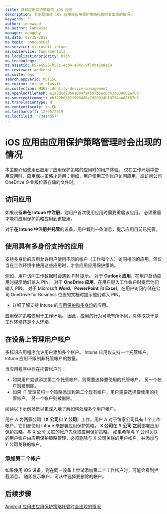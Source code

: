 ```yaml
---
title: 具有应用保护策略的 iOS 应用
description: 本主题描述 iOS 应用由应用保护策略托管时会出现的情况。
keywords: ''
author: lenewsad
ms.author: lanewsad
manager: dougeby
ms.date: 02/15/2018
ms.topic: conceptual
ms.service: microsoft-intune
ms.subservice: fundamentals
ms.localizationpriority: high
ms.technology: ''
ms.assetid: b57e6525-b57c-4cb4-a84c-9f70ba1e8e19
ms.reviewer: andcerat
ms.suite: ems
search.appverid: MET150
ms.custom: intune-classic
ms.collection: M365-identity-device-management
ms.openlocfilehash: a1a3dcd7068a004f94b97b5ec6c43c609662a76d
ms.sourcegitcommit: ebf72b038219904d6e7d20024b107f4aa68f57e6
ms.translationtype: HT
ms.contentlocale: zh-CN
ms.lasthandoff: 12/05/2019
ms.locfileid: "73414557"
---
```

# <a name="what-to-expect-when-your-ios-app-is-managed-by-app-protection-policies"></a>iOS 应用由应用保护策略管理时会出现的情况

 本主题介绍使用已应用了应用保护策略的应用时的用户体验。 仅在工作环境中使用应用时，应用保护策略才适用；例如，用户使用工作帐户访问应用，或访问公司 OneDrive 企业版位置存储的文件时。

## <a name="access-apps"></a>访问应用

如果设备**未在 Intune 中注册**，则用户首次使用应用时需要重启该应用。 必须重启才能将应用保护策略应用到该应用。

<!--- The following screenshot from the Skype app illustrates this restart request: --->

<!---  ![Screenshot of the iOS device showing PIN prompt](./media/end-user-mam-apps-ios/iOS_AppPINPrompt.png) --->

对于**在 Intune 中注册并托管**的设备，用户看到一条消息，提示应用目前已托管。

## <a name="use-apps-with-multi-identity-support"></a>使用具有多身份支持的应用

支持多身份的应用允许用户使用不同的帐户（工作和个人）访问相同的应用，但仅当在工作环境中使用这些应用时，才会应用应用保护策略。  

例如，用户访问工作数据时会遇到 PIN 提示。 对于 **Outlook 应用**，在用户启动应用时提示他们输入 PIN。 对于 **OneDrive 应用**，在用户键入工作帐户时提示他们输入 PIN。  对于 Microsoft **Word**、**PowerPoint** 和 **Excel**，在用户访问存储在公司 OneDrive for Business 位置的文档时提示他们输入 PIN。

- 详细了解支持 Intune 的[应用保护和多身份](https://www.microsoft.com/cloud-platform/microsoft-intune-apps)的应用。

应用保护策略仅用于工作环境。 因此，应用的行为可能有所不同，具体取决于是工作环境还是个人环境。

## <a name="manage-user-accounts-on-the-device"></a>在设备上管理用户帐户

多标识应用程序允许用户添加多个帐户。  Intune 应用仅支持一个托管帐户。  Intune 应用不限制非托管帐户的数量。

当应用程序中存在托管帐户时：

- 如果用户尝试添加第二个托管帐户，则需要选择要使用的托管帐户。  另一个帐户则被删除。
- 如果 IT 管理员将一个策略添加到第二个现有帐户，用户需要选择要使用的托管帐户。  另一个帐户则被删除。

阅读以下示例场景以更深入地了解如何处理多个用户帐户。

用户 A 为两家公司（**X 公司**和 **Y 公司**）工作。用户 A 对于每家公司具有 1 个工作帐户，它们都使用 Intune 来部署应用保护策略。 **X 公司**在 **Y 公司** **之前**部署应用保护策略。与 X 公司  关联的帐户先获取应用保护策略。 如果希望与 Y 公司关联的用户帐户由应用保护策略管理，必须删除与 X 公司关联的用户帐户，并添加与 Y 公司关联的帐户。

### <a name="add-a-second-account"></a>添加第二个帐户

如果使用 iOS 设备，则在同一设备上尝试添加第二个工作帐户时，可能会看到拦截消息。 随即显示帐户，可从中选择要删除的帐户。

## <a name="next-steps"></a>后续步骤

[Android 应用由应用保护策略托管时会出现的情况](end-user-mam-apps-android.md)
